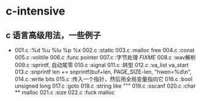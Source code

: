 # c-intensive
## c 语言高级用法，一些例子
- 001.c	:%d %u %lu %p %x
002.c	:static
003.c	:malloc free
004.c	:const
005.c	:volitile
006.c	:func pointer
007.c	:字节处理 _FIXME_
008.c	:wav解析
009.c	:sprintf, 自动尾零
010.c	:signal
011.c	:转型
012.c	:va_list va_start
013.c	:snprintf  len += snprintf(buf+len, PAGE_SIZE-len, "hwen=%d\n",
014.c	:write bits
015.c	:传入一个指针，然后用全局变量指向它
016.c	:bool unsigned long
017.c	:goto
018.c	:string like "\""
019.c	:sscanf
020.c	:char ** malloc
021.c	:size
022.c	:fuck malloc
